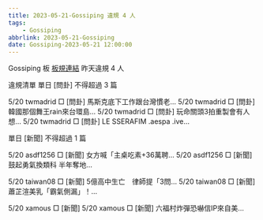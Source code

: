 ```yaml
---
title: 2023-05-21-Gossiping 違規 4 人
tags:
    - Gossiping
abbrlink: 2023-05-21-Gossiping
date: Gossiping-2023-05-21 12:00:00
---
```

Gossiping 板 [板規連結](https://www.ptt.cc/bbs/Gossiping/M.1637425085.A.07D.html)
昨天違規 4 人
<!-- more -->

違規清單
單日 [問卦] 不得超過 3 篇

5/20 twmadrid □ [問卦] 馬斯克底下工作跟台灣慣老…
5/20 twmadrid □ [問卦] 韓國那個舞王rain來台環島…
5/20 twmadrid □ [問卦] 玩命關頭3拍重製會有人想…
5/20 twmadrid □ [問卦]  LE SSERAFIM .aespa .ive…

單日 [新聞] 不得超過 1 篇

5/20 asdf1256 □ [新聞] 女方喊「主桌吃素+36萬聘…
5/20 asdf1256 □ [新聞] 鼓起勇氣換類科 半年奪地…

5/20 taiwan08 □ [新聞] 5億高中生亡　律師提「3問…
5/20 taiwan08 □ [新聞] 蕭芷渲美乳「霸氣側漏」！…

5/20 xamous □ [新聞]
5/20 xamous □ [新聞] 六福村炸彈恐嚇信IP來自美…